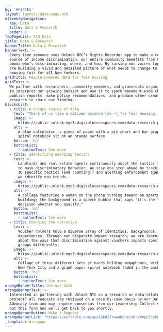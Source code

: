 ```yaml
---
bg: '#F1F1E3'
layout: layouts/data-page.njk
eleventyNavigation:
  key: Data
  title: Data & Research
  order: 2
faqPageList: FAQ Data
title: Data & Research
bannerTitle: Data & Research
bannerText: >-
  Every time someone uses Unlock NYC’s Rights Recorder app to make a report of
  source of income discrimination, our entire community benefits from more intel
  about who’s discriminating, where, and how. By raising our voices together, we
  are building a vivid and detailed picture of what needs to change to make
  housing fair for all New Yorkers.
gridTitle: People-powered data for fair housing
gridText: >-
  We partner with researchers, community members, and grassroots organizations
  to interpret our growing dataset and use it to spark movement-wide change. We
  publish reports, make policy recommendations, and produce other creative
  research to share our findings.
blocksList:
  - title: A unique source of data
    text: "Think of us like a citizen science lab –\_for fair housing. We crowdsource our data directly from tenants, then rigorously review, aggregate, and integrate with other housing datasets. "
    image: >-
      https://public-unlock.nyc3.digitaloceanspaces.com/data-research-poster-map.png
    alt: >-
      A blue calculator, a piece of paper with a pie chart and bar graph, and a
      spiral notebook sit on an orange surface
    button: 'no'
    buttonList:
      - buttonText: See more
  - title: Identifying emerging tactics
    text: >-
      Landlords and real estate agents continuously adapt the tactics they use
      to mask discriminatory behavior. We stay one step ahead by tracking over
      30 specific tactics (and counting!) and alerting enforcement agencies as
      we identify new trends.
    image: >-
      https://public-unlock.nyc3.digitaloceanspaces.com/data-research-denial-tactic-tenant.png
    alt: >-
      A collage featuring a woman on the phone turning toward an apartment
      building; the background is a speech bubble that says "it's the landlord's
      decision whether you qualify."
    button: 'no'
    buttonList:
      - buttonText: See more
  - title: Changing the narrative
    text: >-
      Voucher holders hold a diverse array of identities, backgrounds, and
      experiences. Through our disparate impact research, we are learning more
      about the ways that discrimination against vouchers impacts specific
      groups differently.
    image: >-
      https://public-unlock.nyc3.digitaloceanspaces.com/data-research-megaphones-map.png
    alt: >-
      Collage of three different sets of hands holding megaphones, with a map of
      New York City and a graph paper spiral notebook faded in the background
    button: 'no'
    buttonList:
      - buttonText: See more
orangeBannerTitle: Use our data
orangeBannerText: >-
  Interested in partnering with Unlock NYC on a research or data-related
  project? All requests are reviewed on a case-by-case basis by our Data &
  Advocacy team and may require consensus from our Leadership Collective. Fill
  out this form and we’ll get back to you shortly.
orangeBannerButton: Make a Request
orangeBannerLink: 'https://airtable.com/appiQkR2Zrww4DQnz/shrV4VpcZcy5BnmBE'
_template: datapage
---
```


